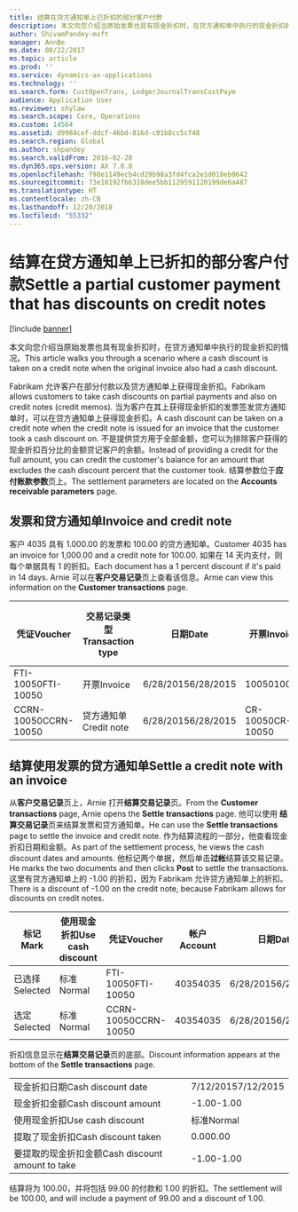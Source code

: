 ```yaml
---
title: 结算在贷方通知单上已折扣的部分客户付款
description: 本文向您介绍当原始发票也具有现金折扣时，在贷方通知单中执行的现金折扣的情况。
author: ShivamPandey-msft
manager: AnnBe
ms.date: 08/22/2017
ms.topic: article
ms.prod: ''
ms.service: dynamics-ax-applications
ms.technology: ''
ms.search.form: CustOpenTrans, LedgerJournalTransCustPaym
audience: Application User
ms.reviewer: shylaw
ms.search.scope: Core, Operations
ms.custom: 14564
ms.assetid: d9984cef-ddcf-46bd-816d-c01b8cc5cf48
ms.search.region: Global
ms.author: shpandey
ms.search.validFrom: 2016-02-28
ms.dyn365.ops.version: AX 7.0.0
ms.openlocfilehash: f98e1149ecb4cd29b98a3fd4fca2e1d018eb0642
ms.sourcegitcommit: 73e10192fb6318dee5bb1129591120199de6a487
ms.translationtype: HT
ms.contentlocale: zh-CN
ms.lasthandoff: 12/20/2018
ms.locfileid: "55332"
---
```

# <a name="settle-a-partial-customer-payment-that-has-discounts-on-credit-notes"></a><span data-ttu-id="c599c-103">结算在贷方通知单上已折扣的部分客户付款</span><span class="sxs-lookup"><span data-stu-id="c599c-103">Settle a partial customer payment that has discounts on credit notes</span></span>

[!include [banner](../includes/banner.md)]

<span data-ttu-id="c599c-104">本文向您介绍当原始发票也具有现金折扣时，在贷方通知单中执行的现金折扣的情况。</span><span class="sxs-lookup"><span data-stu-id="c599c-104">This article walks you through a scenario where a cash discount is taken on a credit note when the original invoice also had a cash discount.</span></span> 

<span data-ttu-id="c599c-105">Fabrikam 允许客户在部分付款以及贷方通知单上获得现金折扣。</span><span class="sxs-lookup"><span data-stu-id="c599c-105">Fabrikam allows customers to take cash discounts on partial payments and also on credit notes (credit memos).</span></span> <span data-ttu-id="c599c-106">当为客户在其上获得现金折扣的发票签发贷方通知单时，可以在贷方通知单上获得现金折扣。</span><span class="sxs-lookup"><span data-stu-id="c599c-106">A cash discount can be taken on a credit note when the credit note is issued for an invoice that the customer took a cash discount on.</span></span> <span data-ttu-id="c599c-107">不是提供贷方用于全部金额，您可以为排除客户获得的现金折扣百分比的金额贷记客户的余额。</span><span class="sxs-lookup"><span data-stu-id="c599c-107">Instead of providing a credit for the full amount, you can credit the customer's balance for an amount that excludes the cash discount percent that the customer took.</span></span> <span data-ttu-id="c599c-108">结算参数位于**应付账款参数**页上。</span><span class="sxs-lookup"><span data-stu-id="c599c-108">The settlement parameters are located on the **Accounts receivable parameters** page.</span></span>

## <a name="invoice-and-credit-note"></a><span data-ttu-id="c599c-109">发票和贷方通知单</span><span class="sxs-lookup"><span data-stu-id="c599c-109">Invoice and credit note</span></span>
<span data-ttu-id="c599c-110">客户 4035 具有 1.000.00 的发票和 100.00 的贷方通知单。</span><span class="sxs-lookup"><span data-stu-id="c599c-110">Customer 4035 has an invoice for 1,000.00 and a credit note for 100.00.</span></span> <span data-ttu-id="c599c-111">如果在 14 天内支付，则每个单据具有 1 的折扣。</span><span class="sxs-lookup"><span data-stu-id="c599c-111">Each document has a 1 percent discount if it's paid in 14 days.</span></span> <span data-ttu-id="c599c-112">Arnie 可以在**客户交易记录**页上查看该信息。</span><span class="sxs-lookup"><span data-stu-id="c599c-112">Arnie can view this information on the **Customer transactions** page.</span></span>

| <span data-ttu-id="c599c-113">凭证</span><span class="sxs-lookup"><span data-stu-id="c599c-113">Voucher</span></span>    | <span data-ttu-id="c599c-114">交易记录类型</span><span class="sxs-lookup"><span data-stu-id="c599c-114">Transaction type</span></span> | <span data-ttu-id="c599c-115">日期</span><span class="sxs-lookup"><span data-stu-id="c599c-115">Date</span></span>      | <span data-ttu-id="c599c-116">开票</span><span class="sxs-lookup"><span data-stu-id="c599c-116">Invoice</span></span>  | <span data-ttu-id="c599c-117">交易币种借方金额</span><span class="sxs-lookup"><span data-stu-id="c599c-117">Amount in transaction currency debit</span></span> | <span data-ttu-id="c599c-118">交易币种贷方金额</span><span class="sxs-lookup"><span data-stu-id="c599c-118">Amount in transaction currency credit</span></span> | <span data-ttu-id="c599c-119">余额</span><span class="sxs-lookup"><span data-stu-id="c599c-119">Balance</span></span>  | <span data-ttu-id="c599c-120">货币</span><span class="sxs-lookup"><span data-stu-id="c599c-120">Currency</span></span> |
|------------|------------------|-----------|----------|--------------------------------------|---------------------------------------|----------|----------|
| <span data-ttu-id="c599c-121">FTI-10050</span><span class="sxs-lookup"><span data-stu-id="c599c-121">FTI-10050</span></span>  | <span data-ttu-id="c599c-122">开票</span><span class="sxs-lookup"><span data-stu-id="c599c-122">Invoice</span></span>          | <span data-ttu-id="c599c-123">6/28/2015</span><span class="sxs-lookup"><span data-stu-id="c599c-123">6/28/2015</span></span> | <span data-ttu-id="c599c-124">10050</span><span class="sxs-lookup"><span data-stu-id="c599c-124">10050</span></span>    | <span data-ttu-id="c599c-125">1,000.00</span><span class="sxs-lookup"><span data-stu-id="c599c-125">1,000.00</span></span>                             |                                       | <span data-ttu-id="c599c-126">1,000.00</span><span class="sxs-lookup"><span data-stu-id="c599c-126">1,000.00</span></span> | <span data-ttu-id="c599c-127">美元</span><span class="sxs-lookup"><span data-stu-id="c599c-127">USD</span></span>      |
| <span data-ttu-id="c599c-128">CCRN-10050</span><span class="sxs-lookup"><span data-stu-id="c599c-128">CCRN-10050</span></span> | <span data-ttu-id="c599c-129">贷方通知单</span><span class="sxs-lookup"><span data-stu-id="c599c-129">Credit note</span></span>      | <span data-ttu-id="c599c-130">6/28/2015</span><span class="sxs-lookup"><span data-stu-id="c599c-130">6/28/2015</span></span> | <span data-ttu-id="c599c-131">CR-10050</span><span class="sxs-lookup"><span data-stu-id="c599c-131">CR-10050</span></span> |                                      | <span data-ttu-id="c599c-132">100.00</span><span class="sxs-lookup"><span data-stu-id="c599c-132">100.00</span></span>                                | <span data-ttu-id="c599c-133">-100.00</span><span class="sxs-lookup"><span data-stu-id="c599c-133">-100.00</span></span>  | <span data-ttu-id="c599c-134">美元</span><span class="sxs-lookup"><span data-stu-id="c599c-134">USD</span></span>      |

## <a name="settle-a-credit-note-with-an-invoice"></a><span data-ttu-id="c599c-135">结算使用发票的贷方通知单</span><span class="sxs-lookup"><span data-stu-id="c599c-135">Settle a credit note with an invoice</span></span>
<span data-ttu-id="c599c-136">从**客户交易记录**页上，Arnie 打开**结算交易记录**页。</span><span class="sxs-lookup"><span data-stu-id="c599c-136">From the **Customer transactions** page, Arnie opens the **Settle transactions** page.</span></span> <span data-ttu-id="c599c-137">他可以使用 **结算交易记录**页来结算发票和贷方通知单。</span><span class="sxs-lookup"><span data-stu-id="c599c-137">He can use the **Settle transactions** page to settle the invoice and credit note.</span></span> <span data-ttu-id="c599c-138">作为结算流程的一部分，他查看现金折扣日期和金额。</span><span class="sxs-lookup"><span data-stu-id="c599c-138">As part of the settlement process, he views the cash discount dates and amounts.</span></span> <span data-ttu-id="c599c-139">他标记两个单据，然后单击**过帐**结算该交易记录。</span><span class="sxs-lookup"><span data-stu-id="c599c-139">He marks the two documents and then clicks **Post** to settle the transactions.</span></span> <span data-ttu-id="c599c-140">这里有贷方通知单上的 -1.00 的折扣，因为 Fabrikam 允许贷方通知单上的折扣。</span><span class="sxs-lookup"><span data-stu-id="c599c-140">There is a discount of -1.00 on the credit note, because Fabrikam allows for discounts on credit notes.</span></span>

| <span data-ttu-id="c599c-141">标记</span><span class="sxs-lookup"><span data-stu-id="c599c-141">Mark</span></span>     | <span data-ttu-id="c599c-142">使用现金折扣</span><span class="sxs-lookup"><span data-stu-id="c599c-142">Use cash discount</span></span> | <span data-ttu-id="c599c-143">凭证</span><span class="sxs-lookup"><span data-stu-id="c599c-143">Voucher</span></span>    | <span data-ttu-id="c599c-144">帐户</span><span class="sxs-lookup"><span data-stu-id="c599c-144">Account</span></span> | <span data-ttu-id="c599c-145">日期</span><span class="sxs-lookup"><span data-stu-id="c599c-145">Date</span></span>      | <span data-ttu-id="c599c-146">到期日期</span><span class="sxs-lookup"><span data-stu-id="c599c-146">Due date</span></span>  | <span data-ttu-id="c599c-147">开票</span><span class="sxs-lookup"><span data-stu-id="c599c-147">Invoice</span></span>  | <span data-ttu-id="c599c-148">交易记录币种金额</span><span class="sxs-lookup"><span data-stu-id="c599c-148">Amount in transaction currency</span></span> | <span data-ttu-id="c599c-149">货币</span><span class="sxs-lookup"><span data-stu-id="c599c-149">Currency</span></span> | <span data-ttu-id="c599c-150">要结算的金额</span><span class="sxs-lookup"><span data-stu-id="c599c-150">Amount to settle</span></span> |
|----------|-------------------|------------|---------|-----------|-----------|----------|--------------------------------|----------|------------------|
| <span data-ttu-id="c599c-151">已选择</span><span class="sxs-lookup"><span data-stu-id="c599c-151">Selected</span></span> | <span data-ttu-id="c599c-152">标准</span><span class="sxs-lookup"><span data-stu-id="c599c-152">Normal</span></span>            | <span data-ttu-id="c599c-153">FTI-10050</span><span class="sxs-lookup"><span data-stu-id="c599c-153">FTI-10050</span></span>  | <span data-ttu-id="c599c-154">4035</span><span class="sxs-lookup"><span data-stu-id="c599c-154">4035</span></span>    | <span data-ttu-id="c599c-155">6/28/2015</span><span class="sxs-lookup"><span data-stu-id="c599c-155">6/28/2015</span></span> | <span data-ttu-id="c599c-156">7/28/2015</span><span class="sxs-lookup"><span data-stu-id="c599c-156">7/28/2015</span></span> | <span data-ttu-id="c599c-157">10050</span><span class="sxs-lookup"><span data-stu-id="c599c-157">10050</span></span>    | <span data-ttu-id="c599c-158">1,000.00</span><span class="sxs-lookup"><span data-stu-id="c599c-158">1,000.00</span></span>                       | <span data-ttu-id="c599c-159">美元</span><span class="sxs-lookup"><span data-stu-id="c599c-159">USD</span></span>      | <span data-ttu-id="c599c-160">990.00</span><span class="sxs-lookup"><span data-stu-id="c599c-160">990.00</span></span>           |
| <span data-ttu-id="c599c-161">选定</span><span class="sxs-lookup"><span data-stu-id="c599c-161">Selected</span></span> | <span data-ttu-id="c599c-162">标准</span><span class="sxs-lookup"><span data-stu-id="c599c-162">Normal</span></span>            | <span data-ttu-id="c599c-163">CCRN-10050</span><span class="sxs-lookup"><span data-stu-id="c599c-163">CCRN-10050</span></span> | <span data-ttu-id="c599c-164">4035</span><span class="sxs-lookup"><span data-stu-id="c599c-164">4035</span></span>    | <span data-ttu-id="c599c-165">6/28/2015</span><span class="sxs-lookup"><span data-stu-id="c599c-165">6/28/2015</span></span> | <span data-ttu-id="c599c-166">7/28/2015</span><span class="sxs-lookup"><span data-stu-id="c599c-166">7/28/2015</span></span> | <span data-ttu-id="c599c-167">CR-10050</span><span class="sxs-lookup"><span data-stu-id="c599c-167">CR-10050</span></span> | <span data-ttu-id="c599c-168">-100.00</span><span class="sxs-lookup"><span data-stu-id="c599c-168">-100.00</span></span>                        | <span data-ttu-id="c599c-169">美元</span><span class="sxs-lookup"><span data-stu-id="c599c-169">USD</span></span>      | <span data-ttu-id="c599c-170">-99.00</span><span class="sxs-lookup"><span data-stu-id="c599c-170">-99.00</span></span>           |

<span data-ttu-id="c599c-171">折扣信息显示在**结算交易记录**页的底部。</span><span class="sxs-lookup"><span data-stu-id="c599c-171">Discount information appears at the bottom of the **Settle transactions** page.</span></span>

|                              |           |
|------------------------------|-----------|
| <span data-ttu-id="c599c-172">现金折扣日期</span><span class="sxs-lookup"><span data-stu-id="c599c-172">Cash discount date</span></span>           | <span data-ttu-id="c599c-173">7/12/2015</span><span class="sxs-lookup"><span data-stu-id="c599c-173">7/12/2015</span></span> |
| <span data-ttu-id="c599c-174">现金折扣金额</span><span class="sxs-lookup"><span data-stu-id="c599c-174">Cash discount amount</span></span>         | <span data-ttu-id="c599c-175">-1.00</span><span class="sxs-lookup"><span data-stu-id="c599c-175">-1.00</span></span>     |
| <span data-ttu-id="c599c-176">使用现金折扣</span><span class="sxs-lookup"><span data-stu-id="c599c-176">Use cash discount</span></span>            | <span data-ttu-id="c599c-177">标准</span><span class="sxs-lookup"><span data-stu-id="c599c-177">Normal</span></span>    |
| <span data-ttu-id="c599c-178">提取了现金折扣</span><span class="sxs-lookup"><span data-stu-id="c599c-178">Cash discount taken</span></span>          | <span data-ttu-id="c599c-179">0.00</span><span class="sxs-lookup"><span data-stu-id="c599c-179">0.00</span></span>      |
| <span data-ttu-id="c599c-180">要提取的现金折扣金额</span><span class="sxs-lookup"><span data-stu-id="c599c-180">Cash discount amount to take</span></span> | <span data-ttu-id="c599c-181">-1.00</span><span class="sxs-lookup"><span data-stu-id="c599c-181">-1.00</span></span>     |

<span data-ttu-id="c599c-182">结算将为 100.00，并将包括 99.00 的付款和 1.00 的折扣。</span><span class="sxs-lookup"><span data-stu-id="c599c-182">The settlement will be 100.00, and will include a payment of 99.00 and a discount of 1.00.</span></span>



